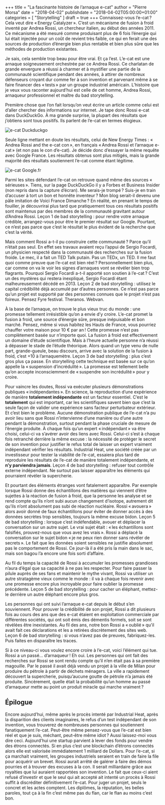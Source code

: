 +++
title       = "La fascinante histoire de l’arnaque e-cat"
author      = "Pierre Morsa"
date        = "2018-04-02"
publishdate = "2018-04-02T05:00:00+01:00" 
categories  = [ "Storytelling" ]
draft       = true
+++
Connaissez-vous l’e-cat ? Cela veut dire « Energy Catalyzer ». C’est un mécanisme de fusion à froid inventé par Andrea Rossi, un chercheur italien, au début des années 2011. Ce mécanisme a été mesuré comme produisant plus de 6 fois l’énergie qui lui était injectée pour un coût de revient très faible, ce qui en ferait une des sources de production d’énergie bien plus rentable et bien plus sûre que les méthodes de production existantes.

Je sais, cela semble trop beau pour être vrai. Et ça l’est. L’e-cat est une arnaque soigneusement orchestrée par ce Andrea Rossi. Ce charlatan de grande envergure a réussi à charmer et à mystifier une partie de la communauté scientifique pendant des années, à attirer de nombreux défenseurs croyant dur comme fer à son invention et parvenant même à se faire financer des « tests » par un groupe industriel américain. L’histoire que je veux vous raconter aujourd’hui est celle de cet homme, Andrea Rossi, arnaqueur professionnel et maître du bad storytelling.

Première chose que l’on fait lorsqu’on veut écrire un article comme celui est d’aller chercher des informations sur internet. Je tape donc Rossi e-cat dans DuckDuckGo. À ma grande surprise, la plupart des résultats que j’obtiens sont tous positifs. Ils parlent de l’e-cat en termes élogieux.

![e-cat Duckduckgo](/pictures/2018/04/e-cat-duckduckgo.jpg)

Seule ligne mettant en doute les résultats, celui de New Energy Times : « Andrea Rossi and the e-cat con », en français « Andrea Rossi et l’arnaque e-cat » (et non pas le con d’e-cat). Je décide donc d’essayer la même requête avec Google France. Les résultats obtenus sont plus mitigés, mais la grande majorité des résultats soutiennent l’e-cat comme étant légitime.

![e-cat Google.fr](/pictures/2018/04/e-cat-googlefr.jpg)

Parmi les sites défendant l’e-cat on retrouve quand même des sources « sérieuses ». Tiens, sur la page DuckDuckGo il y a Forbes et Business Insider (non repris dans la capture d’écran). Me serais-je trompé ? Suis-je en train d’accuser à tort un bon et honnête inventeur ? Mon blog serait-il devenu une pâle imitation de Voici France Dimanche ? En réalité, en prenant le temps de fouiller, je découvrirai plus tard que pratiquement tous ces résultats positifs sont maintenus par des membres de la communauté gravitant autour d’Andrea Rossi. Leçon 1 de bad storytelling : pour rendre votre arnaque crédible, arrangez-vous pour être le premier résultat sur Google. Pourtant, ce n’est pas parce que c’est le résultat le plus évident de la recherche que c’est la vérité.

Mais comment Rossi a-t-il pu construire cette communauté ? Parce qu’il n’était pas seul. En effet ses travaux avaient reçu l’appui de Sergio Focardi, un physicien respecté dans la communauté des recherches sur la fusion froide. Le mec, il a fait un TED Talk putain. Pas un TEDx, un TED. Il me faut quoi comme preuve que l’e-cat est bien réel ? Personnellement bien plus, car comme on va le voir les signes d’arnaques vont se révéler bien trop flagrants. Pourquoi Sergio Focardi a-t-il apporté son soutien à l’e-cat ? C’est un des mystères qui restera inexpliqué, Sergio Focardi étant malheureusement décédé en 2013. Leçon 2 de bad storytelling : utilisez le capital crédibilité déjà accumulé par d’autres personnes. Ce n’est pas parce qu’un projet est supporté par des personnes connues que le projet n’est pas foireux. Pensez Fyre festival. Theranos. Webvan.

À la base de l’arnaque, on trouve le plus vieux truc du monde : une promesse tellement irrésistible qu’on a envie d’y croire. L’e-cat promet la fusion à froid, une source d’énergie sûre, presque inépuisable et bon marché. Pensez, même si vous habitez les Hauts de France, vous pourriez chauffer votre maison pour 10 € par an ! Cette promesse n’est pas complètement basée sur n’importe quoi. La fusion à froid est effectivement un domaine d’étude scientifique. Mais à l’heure actuelle personne n’a réussi à dépasser le stade de l’étude théorique. Alors quand un type venu de nulle part, grande-gueule, beau discours, arrive avec la solution de la fusion à froid, c’est +10 à l’arnaquemètre. Leçon 3 de bad storytelling : plus c’est gros plus ça passe. En storytelling cette technique est basée sur ce qu’on appelle la « suspension d’incrédulité ». La promesse est tellement belle qu’on accepte inconsciemment de « suspendre son incrédulité » pour y croire.

Pour vaincre les doutes, Rossi va exécuter plusieurs démonstrations publiques « indépendantes ». En science, la reproduction d’une expérience de manière **totalement indépendante** est un facteur essentiel. C’est le **totalement** qui est important, car les scientifiques savent bien que c’est la seule façon de valider une expérience sans facteur perturbateur extérieur. Et c’est bien le problème. Aucune démonstration publique de l’e-cat n’a pu avoir lieu sans que Rossi n’intervienne d’une manière ou d’une autre pendant la démonstration, surtout pendant la phase cruciale de mesure de l’énergie produite. À chaque fois qu’un expert « indépendant » va être choisi, celui-ci va s’avérer avoir des liens avec Rossi. Celui-ci s’est à chaque fois retranché derrière la même excuse : la nécessité de protéger le secret de son invention pour justifier le refus total de laisser un expert vraiment indépendant vérifier les résultats. Industrial Heat, une société créée par un investisseur pour tester la viabilité de l’e-cat, essaiera plus tard de reproduire les résultats de l’e-cat de manière totalement indépendante, et **n’y parviendra jamais**. Leçon 4 de bad storytelling : refuser tout contrôle externe indépendant. Ne surtout pas laisser apparaître les éléments qui pourraient révéler la supercherie.

Et pourtant des éléments étranges vont fatalement apparaître. Par exemple lorsque Rossi donne des échantillons des matières qui viennent d’être sujettes à la réaction de fusion à froid, que la personne les analyse et se rend compte qu’ils n’ont subi aucun changement d’isotope, autrement dit qu’ils n’ont absolument pas subi de réaction nucléaire. Rossi « avouera » alors avoir donné de faux échantillons pour éviter de donner accès à des données secrètes trop sensibles, toujours la même excuse bidon. Leçon 5 de bad storytelling : lorsque c’est indéfendable, avouer et déplacer la conversation sur un autre sujet. Le vrai sujet était : « les échantillons sont falsifiés, prouvez-nous que vous avez les vrais ». Rossi a déplacé la conversation sur le sujet bidon « je ne peux rien donner sans révéler de secrets ». Le fait que les données soient sensibles ne justifie absolument pas le comportement de Rossi. Ce jour-là il a été pris la main dans le sac, mais son bagou l’a encore une fois sorti d’affaire.

Au fil du temps la capacité de Rossi à accumuler les promesses grandioses n’aura d’égal que sa capacité à ne pas les respecter. Pour faire passer la pilule auprès de ses fans et maintenir le mythe vivant, Rossi va utiliser un autre stratagème vieux comme le monde : il va à chaque fois revenir avec une promesse encore plus incroyable pour faire oublier la promesse précédente. Leçon 5 de bad storytelling : pour cacher un éléphant, mettez-le derrière un autre éléphant encore plus gros.

Les personnes qui ont suivi l’arnaque e-cat depuis le début s’en souviennent. Pour prouver la crédibilité de son projet, Rossi a dit plusieurs fois au cours des ans que des e-cat étaient en exploitation commerciale par différentes sociétés, qui ont soit émis des démentis formels, soit se sont révélées être inexistantes. Au fil des ans, notre bon Rossi a « oublié » qu’il avait fait ces déclarations et les a retirées discrètement des sites web. Leçon 6 de bad storytelling : si vous n’avez pas de preuves, fabriquez-les. Puis faites en disparaître les traces.

Si à ce niveau-ci vous voulez encore croire à l’e-cat, voici l’élément qui tue. Rossi a un passé... d’arnaqueur ! Eh oui. Les personnes qui ont fait des recherches sur Rossi se sont rendu compte qu’il n’en était pas à sa première magouille. Par le passé il avait déjà vendu un projet à la ville de Milan pour produire du pétrole à partir de déchets ménagers. La ville a rapidement découvert la supercherie, puisqu’aucune goutte de pétrole n’a jamais été produite. Sincèrement, quelle était la probabilité qu’un homme au passé d’arnaqueur mette au point un produit miracle qui marche vraiment ?

## Épilogue
Encore aujourd’hui, même après le procès intenté par Industrial Heat, après la disparition des clients imaginaires, le refus d’un test indépendant de son invention, vous trouverez de nombreuses personnes qui soutiennent fanatiquement l’e-cat. Peut-être même pensez-vous que l’e-cat est bien réel et que je suis, méchant, peut-être même idiot ? Aussi laissez-moi vous dire ceci. Aujourd’hui une startup parvient à lever des fonds pour vendre des étrons connectés. Si en plus c’est une blockchain d’étrons connectés alors elle est valorisée immédiatement 1 milliard de Dollars. Pour l’e-cat, si ça marchait vraiment, les groupes industriels seraient en train de faire la file pour acquérir un brevet. Rossi aurait arrêté de galérer à faire des démos pourries et à trouver des excuses à la con. Il serait milliardaire grâce aux royalties que lui auraient rapportées son invention. Le fait que ceux-ci aient refusé d’investir et que le seul qui ait accepté ait intenté un procès à Rossi suffit à discréditer définitivement l’e-cat. Pour juger un projet, seuls le concret et les actes comptent. Les diplômes, la réputation, les belles paroles, tout ça à la fin c’est même pas du flan, car le flan au moins c’est bon.

